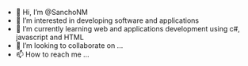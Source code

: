 - 👋 Hi, I’m @SanchoNM
- 👀 I’m interested in developing software and applications
- 🌱 I’m currently learning web and applications development using c#, javascript and HTML
- 💞️ I’m looking to collaborate on ...
- 📫 How to reach me ...

<!---
SanchoNM/SanchoNM is a ✨ special ✨ repository because its `README.md` (this file) appears on your GitHub profile.
You can click the Preview link to take a look at your changes.
--->
